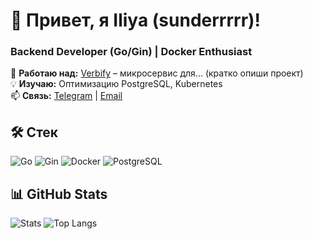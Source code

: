 # 👋 Привет, я Iliya (sunderrrrr)!
### Backend Developer (Go/Gin) | Docker Enthusiast

🚀 **Работаю над:** [Verbify](https://github.com/sunderrrrr/verbify) – микросервис для... (кратко опиши проект)  
💡 **Изучаю:** Оптимизацию PostgreSQL, Kubernetes  
📫 **Связь:** [Telegram](https://t.me/bkmz7692) | [Email](mailto:example@mail.com)  

## 🛠️ Стек
![Go](https://img.shields.io/badge/-Go-00ADD8?logo=go&logoColor=white)
![Gin](https://img.shields.io/badge/-Gin-009688?logo=go&logoColor=white)
![Docker](https://img.shields.io/badge/-Docker-2496ED?logo=docker)
![PostgreSQL](https://img.shields.io/badge/-PostgreSQL-4169E1?logo=postgresql)

## 📊 GitHub Stats
![Stats](https://github-readme-stats.vercel.app/api?username=sunderrrrr&theme=default&show_icons=true&hide_border=true)
![Top Langs](https://github-readme-stats.vercel.app/api/top-langs/?username=sunderrrrr&layout=compact&theme=default)
